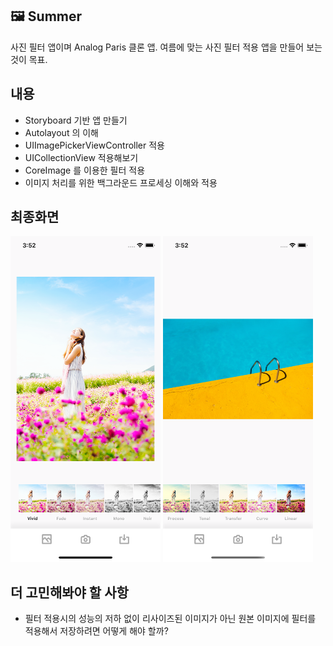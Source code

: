 ## 🖼 Summer
사진 필터 앱이며 Analog Paris 클론 앱. 여름에 맞는 사진 필터 적용 앱을 만들어 보는 것이 목표.

## 내용
- Storyboard 기반 앱 만들기
- Autolayout 의 이해
- UIImagePickerViewController 적용
- UICollectionView 적용해보기
- CoreImage 를 이용한 필터 적용
- 이미지 처리를 위한 백그라운드 프로세싱 이해와 적용

## 최종화면
<img width="240" alt="최종화면 1" src="Screenshots/1.png"/> <img width="240" alt="최종화면 1" src="Screenshots/2.png"/>

## 더 고민해봐야 할 사항
- 필터 적용시의 성능의 저하 없이 리사이즈된 이미지가 아닌 원본 이미지에 필터를 적용해서 저장하려면 어떻게 해야 할까?
